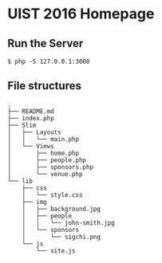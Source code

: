 # UIST 2016 Homepage

## Run the Server

```
$ php -S 127.0.0.1:3000
```

## File structures

```
.
├── README.md
├── index.php
├── Slim
│   ├── Layouts
│   │   └── main.php
│   └── Views
│       ├── home.php
│       ├── people.php
│       ├── sponsors.php
│       └── venue.php
└── lib
    ├── css
    │   └── style.css
    ├── img
    │   ├── background.jpg
    │   ├── people
    │   │   └── john-smith.jpg
    │   └── sponsors
    │       └── sigchi.png
    └── js
        └── site.js
```
